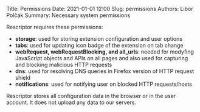 Title: Permissions
Date: 2021-01-01 12:00
Slug: permissions
Authors: Libor Polčák
Summary: Necessary system permissions

Rescriptor requires these permissions:

 * **storage**: used for storing extension configuration and user options
 * **tabs**: used for updating icon badge of the extension on tab change
 * **webRequest, webRequestBlocking, and all_urls**: needed for modyfing JavaScript objects and APIs on all pages and also used for capturing and blocking malicious HTTP requests
 * **dns**: used for resolving DNS queries in Firefox version of HTTP request shield
 * **notifications**: used for notifying user on blocked HTTP requests/hosts

Rescriptor stores all configuration data in the browser or in the user account.
It does not upload any data to our servers.
